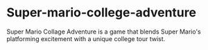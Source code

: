 # Super-mario-college-adventure
Super Mario Collage Adventure is a game that blends Super Mario's platforming excitement with a unique college tour twist.

